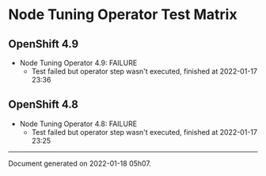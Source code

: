 
Node Tuning Operator Test Matrix
================================

OpenShift 4.9
-------------



* Node Tuning Operator 4.9: FAILURE
  - Test failed but operator step wasn't executed, finished at 2022-01-17 23:36

OpenShift 4.8
-------------



* Node Tuning Operator 4.8: FAILURE
  - Test failed but operator step wasn't executed, finished at 2022-01-17 23:25

---
Document generated on 2022-01-18 05h07.
